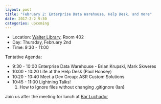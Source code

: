 ```yaml
---
layout: post
title: "February 2: Enterprise Data Warehouse, Help Desk, and more"
date: 2017-2-2 9:30
categories: upcoming
---
```


- Location: [Walter Library](http://campusmaps.umn.edu/tc/map.php?building=042), Room 402
- Day: Thursday, February 2nd
- Time: 9:30 - 11:00

Tentative Agenda:

- 9:30 - 10:00   Enterprise Data Warehouse - Brian Krupski, Mark Skweres
- 10:00 - 10:20  Life at the Help Desk (Paul Honsey)
- 10:20 - 10:40  Meet a Dev Group: ASR Custom Solutions
- 10:45 - 11:00 Lightning Talks!
  1. How to Ignore files without changing .gitignore (Ian)

 Join us after the meeting for lunch at [Bar Luchador](http://www.barluchador.com/)

